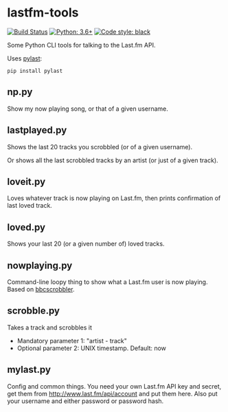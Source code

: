 lastfm-tools
============

[![Build Status](https://travis-ci.org/hugovk/lastfm-tools.svg?branch=master)](https://travis-ci.org/hugovk/lastfm-tools)
[![Python: 3.6+](https://img.shields.io/badge/python-3.6+-blue.svg)](https://www.python.org/downloads/)
[![Code style: black](https://img.shields.io/badge/code%20style-black-000000.svg)](https://github.com/psf/black)

Some Python CLI tools for talking to the Last.fm API.

Uses [pylast](https://github.com/pylast/pylast):

```
pip install pylast
```

np.py
-----
Show my now playing song, or that of a given username.


lastplayed.py
-------------

Shows the last 20 tracks you scrobbled (or of a given username).

Or shows all the last scrobbled tracks by an artist (or just of a given track).

loveit.py
---------

Loves whatever track is now playing on Last.fm, then prints confirmation of last loved track.

loved.py
--------

Shows your last 20 (or a given number of) loved tracks.

nowplaying.py
-------------

Command-line loopy thing to show what a Last.fm user is now playing. Based on [bbcscrobbler](https://github.com/hugovk/bbcscrobbler).

scrobble.py
-----------

Takes a track and scrobbles it
 * Mandatory parameter 1: "artist - track"
 * Optional parameter 2: UNIX timestamp. Default: now


mylast.py
---------

Config and common things. You need your own Last.fm API key and secret, get them from http://www.last.fm/api/account and put them here. Also put your username and either password or password hash.


